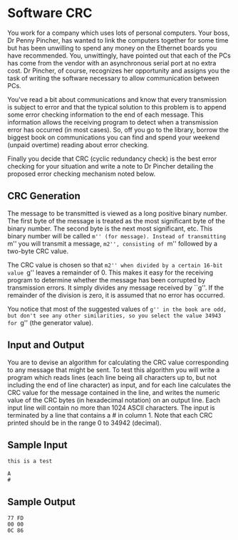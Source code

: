 
# Software CRC 

You work for a company which uses lots of personal computers. Your boss, Dr
Penny Pincher, has wanted to link the computers together for some time but has
been unwilling to spend any money on the Ethernet boards you have recommended.
You, unwittingly, have pointed out that each of the PCs has come from the
vendor with an asynchronous serial port at no extra cost. Dr Pincher, of
course, recognizes her opportunity and assigns you the task of writing the
software necessary to allow communication between PCs.

You've read a bit about communications and know that every transmission is
subject to error and that the typical solution to this problem is to append
some error checking information to the end of each message. This information
allows the receiving program to detect when a transmission error has occurred
(in most cases). So, off you go to the library, borrow the biggest book on
communications you can find and spend your weekend (unpaid overtime) reading
about error checking.

Finally you decide that CRC (cyclic redundancy check) is the best error
checking for your situation and write a note to Dr Pincher detailing the
proposed error checking mechanism noted below.

## CRC Generation

The message to be transmitted is viewed as a long positive binary number.
The first byte of the message is treated as the most significant byte of
the binary number. The second byte is the next most significant, etc. This
binary number will be called ``m'' (for message). Instead of transmitting
``m'' you will transmit a message, ``m2'', consisting of ``m'' followed by
a two-byte CRC value.

The CRC value is chosen so that ``m2'' when divided by a certain 16-bit
value ``g'' leaves a remainder of 0. This makes it easy for the receiving
program to determine whether the message has been corrupted by transmission
errors. It simply divides any message received by ``g''. If the remainder
of the division is zero, it is assumed that no error has occurred.

You notice that most of the suggested values of ``g'' in the book are odd,
but don't see any other similarities, so you select the value 34943 for
``g'' (the generator value).

## Input and Output

You are to devise an algorithm for calculating the CRC value corresponding to
any message that might be sent. To test this algorithm you will write a program
which reads lines (each line being all characters up to, but not including the
end of line character) as input, and for each line calculates the CRC value for
the message contained in the line, and writes the numeric value of the CRC
bytes (in hexadecimal notation) on an output line. Each input line will contain
no more than 1024 ASCII characters. The input is terminated by a line that
contains a # in column 1. Note that each CRC printed should be in the range 0
to 34942 (decimal).

## Sample Input
```
this is a test

A
#
```
## Sample Output
```
77 FD
00 00
0C 86
```
